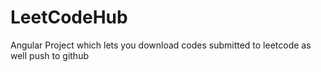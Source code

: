 # LeetCodeHub
Angular Project which lets you download codes submitted to leetcode as well push to github
